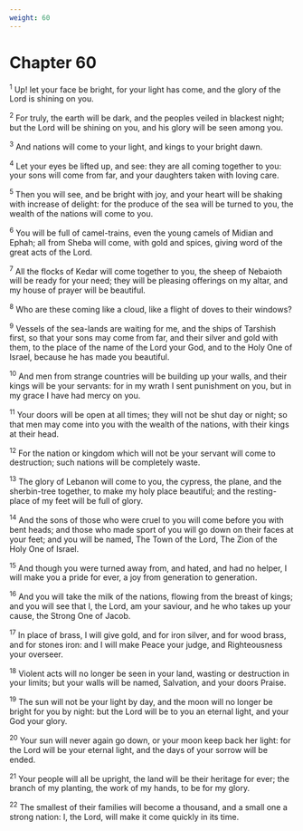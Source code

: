 ```yaml
---
weight: 60
---
```


# Chapter 60

<sup>1</sup> Up! let your face be bright, for your light has come, and the glory of the Lord is shining on you. 

<sup>2</sup> For truly, the earth will be dark, and the peoples veiled in blackest night; but the Lord will be shining on you, and his glory will be seen among you. 

<sup>3</sup> And nations will come to your light, and kings to your bright dawn. 

<sup>4</sup> Let your eyes be lifted up, and see: they are all coming together to you: your sons will come from far, and your daughters taken with loving care. 

<sup>5</sup> Then you will see, and be bright with joy, and your heart will be shaking with increase of delight: for the produce of the sea will be turned to you, the wealth of the nations will come to you. 

<sup>6</sup> You will be full of camel-trains, even the young camels of Midian and Ephah; all from Sheba will come, with gold and spices, giving word of the great acts of the Lord. 

<sup>7</sup> All the flocks of Kedar will come together to you, the sheep of Nebaioth will be ready for your need; they will be pleasing offerings on my altar, and my house of prayer will be beautiful. 

<sup>8</sup> Who are these coming like a cloud, like a flight of doves to their windows? 

<sup>9</sup> Vessels of the sea-lands are waiting for me, and the ships of Tarshish first, so that your sons may come from far, and their silver and gold with them, to the place of the name of the Lord your God, and to the Holy One of Israel, because he has made you beautiful. 

<sup>10</sup> And men from strange countries will be building up your walls, and their kings will be your servants: for in my wrath I sent punishment on you, but in my grace I have had mercy on you. 

<sup>11</sup> Your doors will be open at all times; they will not be shut day or night; so that men may come into you with the wealth of the nations, with their kings at their head. 

<sup>12</sup> For the nation or kingdom which will not be your servant will come to destruction; such nations will be completely waste. 

<sup>13</sup> The glory of Lebanon will come to you, the cypress, the plane, and the sherbin-tree together, to make my holy place beautiful; and the resting-place of my feet will be full of glory. 

<sup>14</sup> And the sons of those who were cruel to you will come before you with bent heads; and those who made sport of you will go down on their faces at your feet; and you will be named, The Town of the Lord, The Zion of the Holy One of Israel. 

<sup>15</sup> And though you were turned away from, and hated, and had no helper, I will make you a pride for ever, a joy from generation to generation. 

<sup>16</sup> And you will take the milk of the nations, flowing from the breast of kings; and you will see that I, the Lord, am your saviour, and he who takes up your cause, the Strong One of Jacob. 

<sup>17</sup> In place of brass, I will give gold, and for iron silver, and for wood brass, and for stones iron: and I will make Peace your judge, and Righteousness your overseer. 

<sup>18</sup> Violent acts will no longer be seen in your land, wasting or destruction in your limits; but your walls will be named, Salvation, and your doors Praise. 

<sup>19</sup> The sun will not be your light by day, and the moon will no longer be bright for you by night: but the Lord will be to you an eternal light, and your God your glory. 

<sup>20</sup> Your sun will never again go down, or your moon keep back her light: for the Lord will be your eternal light, and the days of your sorrow will be ended. 

<sup>21</sup> Your people will all be upright, the land will be their heritage for ever; the branch of my planting, the work of my hands, to be for my glory. 

<sup>22</sup> The smallest of their families will become a thousand, and a small one a strong nation: I, the Lord, will make it come quickly in its time. 


